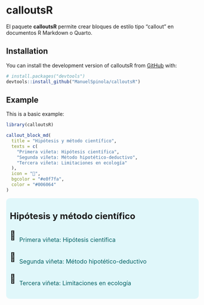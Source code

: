 
<!-- README.md is generated from README.Rmd. Please edit that file -->

# calloutsR

<!-- badges: start -->

<!-- badges: end -->

El paquete **calloutsR** permite crear bloques de estilo tipo “callout”
en documentos R Markdown o Quarto.

## Installation

You can install the development version of calloutsR from
[GitHub](https://github.com/) with:

``` r
# install.packages("devtools")
devtools::install_github("ManuelSpinola/calloutsR")
```

## Example

This is a basic example:

``` r
library(calloutsR)

callout_block_md(
  title = "Hipótesis y método científico",
  texts = c(
    "Primera viñeta: Hipótesis científica",
    "Segunda viñeta: Método hipotético-deductivo",
    "Tercera viñeta: Limitaciones en ecología"
  ),
  icon = "🐾",
  bgcolor = "#e0f7fa",
  color = "#006064"
)
```

<div style="width:100%; background-color:#e0f7fa; border-radius:10px; padding:10px; margin:10px 0;">
<div style="font-size:24px; font-weight:bold; margin-bottom:0.5em;"><p>Hipótesis y método científico</p>
</div>
<div style="display:flex; align-items:flex-start; gap:10px; margin-bottom:0.5em;">
<span style="font-size:24px;">🐾</span>
<span style="font-size:16px; color:#006064;"><p>Primera viñeta: Hipótesis científica</p>
</span>
</div>
<div style="display:flex; align-items:flex-start; gap:10px; margin-bottom:0.5em;">
<span style="font-size:24px;">🐾</span>
<span style="font-size:16px; color:#006064;"><p>Segunda viñeta: Método hipotético-deductivo</p>
</span>
</div>
<div style="display:flex; align-items:flex-start; gap:10px; margin-bottom:0.5em;">
<span style="font-size:24px;">🐾</span>
<span style="font-size:16px; color:#006064;"><p>Tercera viñeta: Limitaciones en ecología</p>
</span>
</div>
</div>
